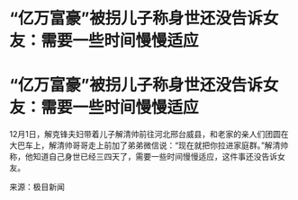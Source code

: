 # “亿万富豪”被拐儿子称身世还没告诉女友：需要一些时间慢慢适应

# “亿万富豪”被拐儿子称身世还没告诉女友：需要一些时间慢慢适应

12月1日，解克锋夫妇带着儿子解清帅前往河北邢台威县，和老家的亲人们团圆在大巴车上，解清帅哥哥走上前加了弟弟微信说：“现在就把你拉进家庭群。”解清帅称，他知道自己身世已经三四天了，需要一些时间慢慢适应，这件事还没告诉女友。

​来源：极目新闻

